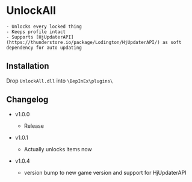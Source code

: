 # UnlockAll
	- Unlocks every locked thing
	- Keeps profile intact
	- Supports [HjUpdaterAPI](https://thunderstore.io/package/Lodington/HjUpdaterAPI/) as soft dependency for auto updating 

	
## Installation
Drop `UnlockAll.dll` into `\BepInEx\plugins\`

## Changelog
  - v1.0.0
    - Release
		
  - v1.0.1
    - Actually unlocks items now

  - v1.0.4
    - version bump to new game version and support for HjUpdaterAPI